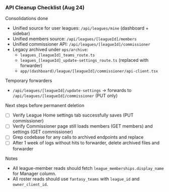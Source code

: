 ### API Cleanup Checklist (Aug 24)

Consolidations done
- Unified source for user leagues: `/api/leagues/mine` (dashboard + sidebar)
- Unified members source: `/api/leagues/[leagueId]/members`
- Unified commissioner API: `/api/leagues/[leagueId]/commissioner`
- Legacy archived under `ops/archive`:
  - `leagues_[leagueId]_teams_route.ts`
  - `leagues_[leagueId]_update-settings_route.ts` (replaced with forwarder)
  - `app/(dashboard)/league/[leagueId]/commissioner/api-client.tsx`

Temporary forwarders
- `/api/leagues/[leagueId]/update-settings` → forwards to `/api/leagues/[leagueId]/commissioner` (PUT only)

Next steps before permanent deletion
- [ ] Verify League Home settings tab successfully saves (PUT commissioner)
- [ ] Verify Commissioner page still loads members (GET members) and settings (GET commissioner)
- [ ] Grep codebase for any calls to archived endpoints and replace
- [ ] After 1 week of logs without hits to forwarder, delete archived files and forwarder

Notes
- All league-member reads should fetch `league_memberships.display_name` for Manager column.
- All roster reads should use `fantasy_teams` with `league_id` and `owner_client_id`.
